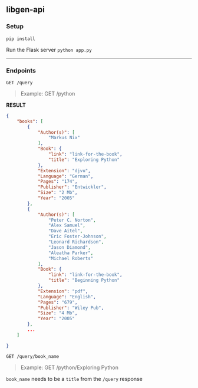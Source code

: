 ## libgen-api

### Setup
`pip install`

Run the Flask server
`python app.py`

<hr>

### Endpoints

```
GET /query
```
> Example: GET /python

**RESULT**
```json
{
    "books": [
        {
            "Author(s)": [
                "Markus Nix"
            ],
            "Book": {
                "link": "link-for-the-book",
                "title": "Exploring Python"
            },
            "Extension": "djvu",
            "Language": "German",
            "Pages": "174",
            "Publisher": "Entwickler",
            "Size": "2 Mb",
            "Year": "2005"
        },
        {
            "Author(s)": [
                "Peter C. Norton",
                "Alex Samuel",
                "Dave Aitel",
                "Eric Foster-Johnson",
                "Leonard Richardson",
                "Jason Diamond",
                "Aleatha Parker",
                "Michael Roberts"
            ],
            "Book": {
                "link": "link-for-the-book",
                "title": "Beginning Python"
            },
            "Extension": "pdf",
            "Language": "English",
            "Pages": "679",
            "Publisher": "Wiley Pub",
            "Size": "4 Mb",
            "Year": "2005"
        },
        ...
    ]

}

```

```
GET /query/book_name
```

> Example: GET /python/Exploring Python


`book_name` needs to be a `title` from the `/query` response

